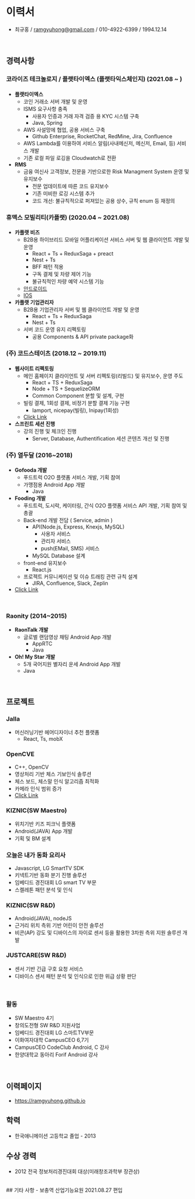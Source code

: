 # 이력서
- 최규홍 / ramgyuhong@gmail.com / 010-4922-6399 / 1994.12.14

</br>

## 경력사항

### 코라이즈 테크놀로지 / 플랫타이엑스 (플랫타익스체인지) (2021.08 ~ )
####
- **플랫타이엑스**
  - 코인 거래소 서버 개발 및 운영
  - ISMS 요구사항 충족
    - 사용자 인증과 거래 자격 검증 용 KYC 시스템 구축
    - Java, Spring
  - AWS 사설망에 협업, 공용 서비스 구축 
    - Github Enterprise, RocketChat, RedMine, Jira, Confluence
  - AWS Lambda를 이용하여 서비스 알림(사내메신저, 메신저, Email, 등) 서비스 개발
  - 기존 로컬 파일 로깅을 Cloudwatch로 전환
- **RMS**
  - 금융 여신사 고객정보, 전문을 기반으로한 Risk Managment System 운영 및 유지보수
    - 전문 업데이트에 따른 코드 유지보수
    - 기존 미비한 로깅 시스템 추가 
    - 코드 개선: 불규칙적으로 퍼져있는 공용 상수, 규칙 enum 등 재정의
    
### 휴맥스 모빌리티(카플랫) (2020.04 ~ 2021.08)
####
- **카플랫 비즈**
  - B2B용 하이브리드 모바일 어플리케이션 서비스 서버 및 웹 클라이언트 개발 및 운영
    - React + Ts + ReduxSaga + preact
    - Nest + Ts
    - BFF 패턴 적용
    - 구독 결제 및 차량 제어 기능
    - 불규칙적인 차량 예약 시스템 기능
  - [안드로이드](https://play.google.com/store/apps/details?id=kr.co.plat.carplat.biz)
  - [IOS](https://apps.apple.com/kr/app/%EC%B9%B4%ED%94%8C%EB%9E%AB-%EB%B9%84%EC%A6%88-%EA%B8%B0%EC%97%85-%EC%B9%B4%EC%85%B0%EC%96%B4%EB%A7%81/id1502983697)
- **카플랫 기업관리자**
  - B2B용 기업관리자 서버 및 웹 클라이언트 개발 및 운영
    - React + Ts + ReduxSaga
    - Nest + Ts
  - 서버 코드 운영 유지 리펙토링
    - 공용 Components & API private package화 

### (주) 코드스테이츠 (2018.12 ~ 2019.11)
####
- **웹사이트 리펙토링**
  - 메인 홈페이지 클라이언트 및 서버 리펙토링(리빌드) 및 유지보수, 운영 주도
    - React + TS + ReduxSaga
    - Node + TS + SequelizeORM
    - Common Component 분할 및 설계, 구현
  - 빌링 결제, 1회성 결제, 비정기 분할 결제 기능 구현
    - Iamport, nicepay(빌링), Inipay(1회성)
  - [Click Link](https://codestates.com/)
- **스프린트 세션 진행**
  - 강의 진행 및 체크인 진행
    - Server, Database, Authentification 세션 콘텐츠 개선 및 진행

### (주) 열두달 (2016~2018)
#### 
- **Gofooda 개발**
  - 푸드트럭 O2O 플랫폼 서비스 개발, 기획 참여
  - 가맹점용 Android App 개발
    - Java
- **Fooding 개발**
  - 푸드트럭, 도시락, 케이터링, 간식 O2O 플랫폼 서비스 API 개발, 기획 참여 및 총괄
  - Back-end 개발 전담 ( Service, admin )
    - API(Node.js, Express, Knexjs, MySQL)
      - 사용자 서비스
      - 관리자 서비스
      - push(EMail, SMS) 서비스
    - MySQL Database 설계
  - front-end 유지보수
    - React.js
  - 프로젝트 커뮤니케이션 및 이슈 트래킹 관련 규칙 설계
    - JIRA, Confluence, Slack, Zeplin
- [Click Link](http://fooding.io)

</br>

### Raonity (2014~2015)
- **RaonTalk 개발**
  - 글로벌 랜덤영상 채팅 Android App 개발
    - AppRTC
    - Java
- **Oh! My Star 개발**
  - 5개 국어지원 별자리 운세 Android App 개발
  - Java

</br>

## 프로젝트
### Jalla
 - 머신러닝기반 헤어디자이너 추천 플랫폼
   - React, Ts, mobX

### OpenCVE
- C++, OpenCV
- 영상처리 기반 체스 기보인식 솔루션
- 체스 보드, 체스말 인식 알고리즘 최적화
- 카메라 인식 범위 증가
- [Click Link](https://www.youtube.com/watch?v=ZQ_O20HjPL4&t=253s)

### KIZNIC(SW Maestro)
- 위치기반 키즈 피크닉 플랫폼
- Android(JAVA) App 개발
- 기획 및 BM 설계

### 오늘은 내가 동화 요리사
- Javascript, LG SmartTV SDK 
- 키넥트기반 동화 분기 진행 솔루션
- 임베디드 경진대회 LG smart TV 부문
- 스켈레톤 패턴 분석 및 인식

### KIZNIC(SW R&D)
 - Android(JAVA), nodeJS
 - 근거리 위치 측위 기반 어린이 안전 솔루션
 - 비콘(AP) 강도 및 디바이스의 자이로 센서 등을 활용한 3차원 측위 지원 솔루션 개발

### JUSTCARE(SW R&D)
 - 센서 기반 긴급 구호 요청 서비스
 - 디바이스 센서 패턴 분석 및 인식으로 인한 위급 상황 판단

</br>

### 활동
- SW Maestro 4기
- 창의도전형 SW R&D 지원사업
- 임베디드 경진대회	LG 스마트TV부문	
- 이화여자대학 CampusCEO 6,7기
- CampusCEO CodeClub Android, C 강사
- 한양대학교 동아리 Forif Android 강사

</br>

## 이력페이지
- https://ramgyuhong.github.io

## 학력
- 한국애니메이션 고등학교 졸업 - 2013

## 수상 경력 
- 2012 전국 정보처리경진대회 대상(미래창조과학부 장관상)

</br>
## 기타 사항
 - 보충역 산업기능요원 2021.08.27 편입
